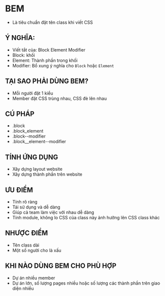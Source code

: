 # BEM

- Là tiêu chuẩn đặt tên class khi viết CSS

## Ý NGHĨA:

- Viết tắt của: Block Element Modifier
- Block: khối
- Element: Thành phần trong khối
- Modifier: Bổ xung ý nghĩa cho `Block` hoặc `Element`

## TẠI SAO PHẢI DÙNG BEM?

- Mỗi người đặt 1 kiểu
- Member đặt CSS trùng nhau, CSS đè lên nhau

## CÚ PHÁP

- .block
- .block_element
- .block--modifier
- .block__element--modifier

## TÍNH ỨNG DỤNG

- Xây dựng layout website
- Xây dựng thành phần trên website

## ƯU ĐIỂM

- Tính rõ ràng
- Tái sử dụng và dễ dàng
- Giúp cả team làm việc với nhau dễ dàng
- Tính module, không lo CSS của class này ảnh hưởng lên CSS class khác

## NHƯỢC ĐIỂM

- Tên class dài
- Một số người cho là xấu

## KHI NÀO DÙNG BEM CHO PHÙ HỢP

- Dự án nhiều member
- Dự án lớn, số lượng pages nhiều hoặc số lượng các thành phần trên giao diện nhiều